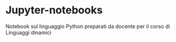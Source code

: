 # Jupyter-notebooks
Notebook sul linguaggio Python preparati da docente per il corso di Linguaggi dinamici
